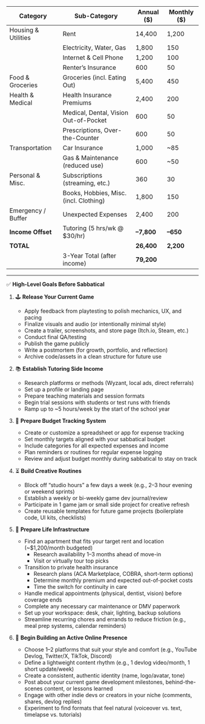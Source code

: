 | Category            | Sub-Category                           | Annual ($) | Monthly ($) |
| ------------------- | -------------------------------------- | ---------- | ----------- |
| Housing & Utilities | Rent                                   | 14,400     | 1,200       |
|                     | Electricity, Water, Gas                | 1,800      | 150         |
|                     | Internet & Cell Phone                  | 1,200      | 100         |
|                     | Renter’s Insurance                     | 600        | 50          |
| Food & Groceries    | Groceries (incl. Eating Out)           | 5,400      | 450         |
| Health & Medical    | Health Insurance Premiums              | 2,400      | 200         |
|                     | Medical, Dental, Vision Out-of-Pocket  | 600        | 50          |
|                     | Prescriptions, Over-the-Counter        | 600        | 50          |
| Transportation      | Car Insurance                          | 1,000      | ~85         |
|                     | Gas & Maintenance (reduced use)        | 600        | ~50         |
| Personal & Misc.    | Subscriptions (streaming, etc.)        | 360        | 30          |
|                     | Books, Hobbies, Misc. (incl. Clothing) | 1,800      | 150         |
| Emergency / Buffer  | Unexpected Expenses                    | 2,400      | 200         |
| **Income Offset**   | Tutoring (5 hrs/wk @ $30/hr)           | **–7,800** | **–650**    |
| **TOTAL**           |                                        | **26,400** | **2,200**   |
|                     | 3-Year Total (after income)            | **79,200** |             |


---
✅ **High-Level Goals Before Sabbatical**

1. 🕹️ **Release Your Current Game**  
   - Apply feedback from playtesting to polish mechanics, UX, and pacing  
   - Finalize visuals and audio (or intentionally minimal style)  
   - Create a trailer, screenshots, and store page (Itch.io, Steam, etc.)  
   - Conduct final QA/testing  
   - Publish the game publicly  
   - Write a postmortem (for growth, portfolio, and reflection)  
   - Archive code/assets in a clean structure for future use  

2. 📚 **Establish Tutoring Side Income**  
   - Research platforms or methods (Wyzant, local ads, direct referrals)  
   - Set up a profile or landing page  
   - Prepare teaching materials and session formats  
   - Begin trial sessions with students or test runs with friends  
   - Ramp up to ~5 hours/week by the start of the school year  

3. 💸 **Prepare Budget Tracking System**  
   - Create or customize a spreadsheet or app for expense tracking  
   - Set monthly targets aligned with your sabbatical budget  
   - Include categories for all expected expenses and income  
   - Plan reminders or routines for regular expense logging  
   - Review and adjust budget monthly during sabbatical to stay on track  

4. ⏳ **Build Creative Routines**  
   - Block off “studio hours” a few days a week (e.g., 2–3 hour evening or weekend sprints)  
   - Establish a weekly or bi-weekly game dev journal/review  
   - Participate in 1 game jam or small side project for creative refresh  
   - Create reusable templates for future game projects (boilerplate code, UI kits, checklists)  

5. 🧰 **Prepare Life Infrastructure**  
   - Find an apartment that fits your target rent and location (~$1,200/month budgeted)  
     - Research availability 1–3 months ahead of move-in  
     - Visit or virtually tour top picks  
   - Transition to private health insurance  
     - Research plans (ACA Marketplace, COBRA, short-term options)  
     - Determine monthly premium and expected out-of-pocket costs  
     - Time the switch for continuity in care  
   - Handle medical appointments (physical, dentist, vision) before coverage ends  
   - Complete any necessary car maintenance or DMV paperwork  
   - Set up your workspace: desk, chair, lighting, backup solutions  
   - Streamline recurring chores and errands to reduce friction (e.g., meal prep systems, calendar reminders)  

6. 📣 **Begin Building an Active Online Presence**  
   - Choose 1–2 platforms that suit your style and comfort (e.g., YouTube Devlog, Twitter/X, TikTok, Discord)  
   - Define a lightweight content rhythm (e.g., 1 devlog video/month, 1 short update/week)  
   - Create a consistent, authentic identity (name, logo/avatar, tone)  
   - Post about your current game development milestones, behind-the-scenes content, or lessons learned  
   - Engage with other indie devs or creators in your niche (comments, shares, devlog replies)  
   - Experiment to find formats that feel natural (voiceover vs. text, timelapse vs. tutorials)  
